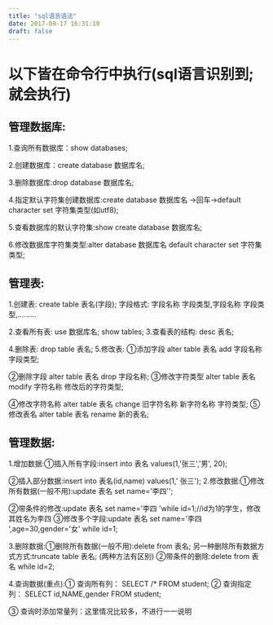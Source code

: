 ```yaml
---
title: "sql语言语法"
date: 2017-09-17 16:31:10
draft: false
---
```

# 以下皆在命令行中执行(sql语言识别到;就会执行)

## 管理数据库:

1.查询所有数据库：show databases;

2.创建数据库：create database 数据库名;

3.删除数据库:drop database 数据库名;

4.指定默认字符集创建数据库:create database 数据库名 ->回车->default character set 字符集类型(如utf8);

5.查看数据库的默认字符集:show create database 数据库名;

6.修改数据库字符集类型:alter database 数据库名 default character set 字符集类型;

## 管理表:

1.创建表: create table 表名(字段); 字段格式: 字段名称 字段类型,字段名称 字段类型,.........

2.查看所有表: use 数据库名; show tables;
3.查看表的结构: desc 表名;

4.删除表: drop table 表名;
5.修改表: ①添加字段 alter table 表名 add 字段名称 字段类型;

②删除字段 alter table 表名 drop 字段名称;
③修改字符类型 alter table 表名 modify 字符名称 修改后的字符类型;

④修改字符名称 alter table 表名 change 旧字符名称 新字符名称 字符类型;
⑤修改表名 alter table 表名 rename 新的表名;

## 管理数据:

1.增加数据:①插入所有字段:insert into 表名 values(1,'张三','男', 20);

②插入部分数据:insert into 表名(id,name) values(1,' 张三');
2.修改数据:①修改所有数据(一般不用):update 表名 set name='李四'';

②带条件的修改:update 表名 set name='李四 'while id=1;//id为1的学生，修改其姓名为李四
③修改多个字段:update 表名 set name='李四 ',age=30,gender='女' while id=1;

3.删除数据:①删除所有数据(一般不用):delete from 表名; 另一种删除所有数据方式方式:truncate table 表名; (两种方法有区别)
②带条件的删除:delete from 表名 while id=2;

4.查询数据(重点):① 查询所有列： SELECT /* FROM student;
② 查询指定列： SELECT id,NAME,gender FROM student;

③ 查询时添加常量列：这里情况比较多，不进行一一说明

##